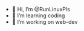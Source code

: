 - 👋 Hi, I’m @RunLinuxPls
- 👀 I’m learning coding
- 🌱 I’m working on web-dev

<!---
RunLinuxPls/RunLinuxPls is a ✨ special ✨ repository because its `README.md` (this file) appears on your GitHub profile.
You can click the Preview link to take a look at your changes.
--->
